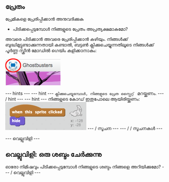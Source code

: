 ## പ്രേതം

പ്രേമികളെ പ്രേരിപ്പിക്കാൻ അനുവദിക്കുക

+ പിടിക്കപ്പെടുമ്പോൾ നിങ്ങളുടെ പ്രേതം അപ്രത്യക്ഷമാകുമോ?

അവരെ പിടിക്കാൻ അവരെ പ്രേരിപ്പിക്കാൻ കഴിയും. നിങ്ങൾക്ക് ബുദ്ധിമുട്ടുണ്ടാക്കുന്നതായി കണ്ടാൽ, ബട്ടൺ ക്ലിക്കുചെയ്യുന്നതിലൂടെ നിങ്ങൾക്ക് പൂർണ്ണ സ്ക്രീൻ മോഡിൽ ഗെയിം കളിക്കാനാകും:

![സ്ക്രീൻഷോട്ട്](images/ghost-fullscreen.png)

\--- hints \--- \--- hint \--- ``ക്ലിക്കുചെയ്യുമ്പോൾ, നിങ്ങളുടെ പ്രേത സ്പ്രൈറ്റ് `` മറയ്ക്കണം. \--- / hint \--- \--- hint \--- നിങ്ങളുടെ കോഡ് ഇതുപോലെ ആയിരിയ്ക്കണം: ![screenshot](images/ghost-catch-code.png) \--- / സൂചന \--- \--- / / സൂചനകൾ \---

\--- വെല്ലുവിളി \---

## വെല്ലുവിളി: ഒരു ശബ്ദം ചേർക്കുന്നു

ഓരോ നിമിഷവും പിടിക്കപ്പെടുമ്പോൾ നിങ്ങളുടെ ശബ്ദം നിങ്ങളെ അറിയിക്കുമോ? \--- / വെല്ലുവിളി \---